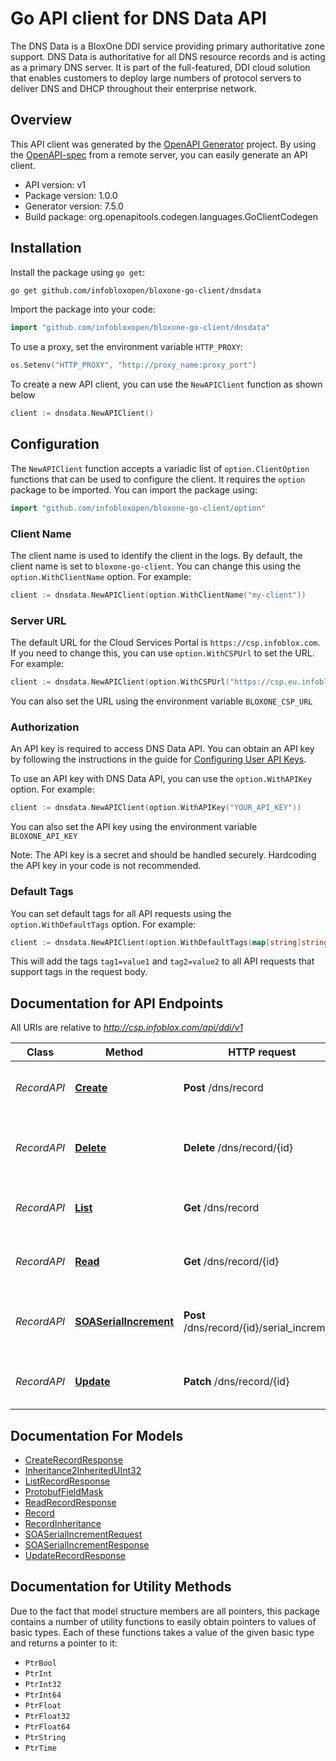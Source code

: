 # Go API client for DNS Data API

The DNS Data is a BloxOne DDI service providing primary authoritative zone support. DNS Data is authoritative for all DNS resource records and is acting as a primary DNS server. It is part of the full-featured, DDI cloud solution that enables customers to deploy large numbers of protocol servers to deliver DNS and DHCP throughout their enterprise network. 



## Overview
This API client was generated by the [OpenAPI Generator](https://openapi-generator.tech) project.  By using the [OpenAPI-spec](https://www.openapis.org/) from a remote server, you can easily generate an API client.

- API version: v1
- Package version: 1.0.0
- Generator version: 7.5.0
- Build package: org.openapitools.codegen.languages.GoClientCodegen

## Installation

Install the package using `go get`:
```bash
go get github.com/infobloxopen/bloxone-go-client/dnsdata
```

Import the package into your code:
```go
import "github.com/infobloxopen/bloxone-go-client/dnsdata"
```

To use a proxy, set the environment variable `HTTP_PROXY`:

```go
os.Setenv("HTTP_PROXY", "http://proxy_name:proxy_port")
```

To create a new API client, you can use the `NewAPIClient` function as shown below
```go
client := dnsdata.NewAPIClient()
```

## Configuration

The `NewAPIClient` function accepts a variadic list of `option.ClientOption` functions that can be used to configure the client.
It requires the `option` package to be imported. You can import the package using:
```go
import "github.com/infobloxopen/bloxone-go-client/option"
```

### Client Name
The client name is used to identify the client in the logs. By default, the client name is set to `bloxone-go-client`. You can change this using the `option.WithClientName` option. For example:
```go
client := dnsdata.NewAPIClient(option.WithClientName("my-client"))
```

### Server URL

The default URL for the Cloud Services Portal is `https://csp.infoblox.com`. If you need to change this, you can use `option.WithCSPUrl` to set the URL. For example:

```go
client := dnsdata.NewAPIClient(option.WithCSPUrl("https://csp.eu.infoblox.com"))
```

You can also set the URL using the environment variable `BLOXONE_CSP_URL`

### Authorization

An API key is required to access DNS Data API. You can obtain an API key by following the instructions in the guide for [Configuring User API Keys](https://docs.infoblox.com/space/BloxOneCloud/35430405/Configuring+User+API+Keys).

To use an API key with DNS Data API, you can use the `option.WithAPIKey` option. For example:

```go
client := dnsdata.NewAPIClient(option.WithAPIKey("YOUR_API_KEY"))
```

You can also set the API key using the environment variable `BLOXONE_API_KEY`

Note: The API key is a secret and should be handled securely. Hardcoding the API key in your code is not recommended.

### Default Tags

You can set default tags for all API requests using the `option.WithDefaultTags` option. For example:

```go
client := dnsdata.NewAPIClient(option.WithDefaultTags(map[string]string{"tag1": "value1", "tag2": "value2"}))
```
This will add the tags `tag1=value1` and `tag2=value2` to all API requests that support tags in the request body.

## Documentation for API Endpoints

All URIs are relative to *http://csp.infoblox.com/api/ddi/v1*

Class | Method | HTTP request | Description
------------ | ------------- | ------------- | -------------
*RecordAPI* | [**Create**](docs/RecordAPI.md#create) | **Post** /dns/record | Create the DNS resource record.
*RecordAPI* | [**Delete**](docs/RecordAPI.md#delete) | **Delete** /dns/record/{id} | Move the DNS resource record to recycle bin.
*RecordAPI* | [**List**](docs/RecordAPI.md#list) | **Get** /dns/record | Retrieve DNS resource records.
*RecordAPI* | [**Read**](docs/RecordAPI.md#read) | **Get** /dns/record/{id} | Retrieve the DNS resource record.
*RecordAPI* | [**SOASerialIncrement**](docs/RecordAPI.md#soaserialincrement) | **Post** /dns/record/{id}/serial_increment | Increment serial number for the SOA record.
*RecordAPI* | [**Update**](docs/RecordAPI.md#update) | **Patch** /dns/record/{id} | Update the DNS resource record.


## Documentation For Models

 - [CreateRecordResponse](docs/CreateRecordResponse.md)
 - [Inheritance2InheritedUInt32](docs/Inheritance2InheritedUInt32.md)
 - [ListRecordResponse](docs/ListRecordResponse.md)
 - [ProtobufFieldMask](docs/ProtobufFieldMask.md)
 - [ReadRecordResponse](docs/ReadRecordResponse.md)
 - [Record](docs/Record.md)
 - [RecordInheritance](docs/RecordInheritance.md)
 - [SOASerialIncrementRequest](docs/SOASerialIncrementRequest.md)
 - [SOASerialIncrementResponse](docs/SOASerialIncrementResponse.md)
 - [UpdateRecordResponse](docs/UpdateRecordResponse.md)


## Documentation for Utility Methods

Due to the fact that model structure members are all pointers, this package contains
a number of utility functions to easily obtain pointers to values of basic types.
Each of these functions takes a value of the given basic type and returns a pointer to it:

* `PtrBool`
* `PtrInt`
* `PtrInt32`
* `PtrInt64`
* `PtrFloat`
* `PtrFloat32`
* `PtrFloat64`
* `PtrString`
* `PtrTime`
